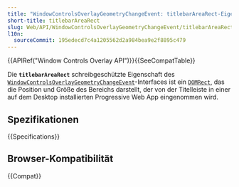 ```yaml
---
title: "WindowControlsOverlayGeometryChangeEvent: titlebarAreaRect-Eigenschaft"
short-title: titlebarAreaRect
slug: Web/API/WindowControlsOverlayGeometryChangeEvent/titlebarAreaRect
l10n:
  sourceCommit: 195edecd7c4a1205562d2a984bea9e2f8895c479
---
```


{{APIRef("Window Controls Overlay API")}}{{SeeCompatTable}}

Die **`titlebarAreaRect`** schreibgeschützte Eigenschaft des [`WindowControlsOverlayGeometryChangeEvent`](/de/docs/Web/API/WindowControlsOverlayGeometryChangeEvent)-Interfaces ist ein [`DOMRect`](/de/docs/Web/API/DOMRect), das die Position und Größe des Bereichs darstellt, der von der Titelleiste in einer auf dem Desktop installierten Progressive Web App eingenommen wird.

## Spezifikationen

{{Specifications}}

## Browser-Kompatibilität

{{Compat}}
